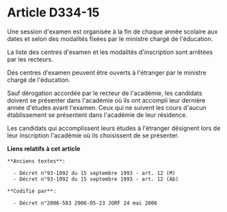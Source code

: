 # Article D334-15

Une session d'examen est organisée à la fin de chaque année scolaire aux dates et selon des modalités fixées par le ministre
chargé de l'éducation.

La liste des centres d'examen et les modalités d'inscription sont arrêtées par les recteurs.

Des centres d'examen peuvent être ouverts à l'étranger par le ministre chargé de l'éducation.

Sauf dérogation accordée par le recteur de l'académie, les candidats doivent se présenter dans l'académie où ils ont accompli
leur dernière année d'études avant l'examen. Ceux qui ne suivent les cours d'aucun établissement se présentent dans
l'académie de leur résidence.

Les candidats qui accomplissent leurs études à l'étranger désignent lors de leur inscription l'académie où ils choisissent de
se présenter.

**Liens relatifs à cet article**

	**Anciens textes**:

	  - Décret n°93-1092 du 15 septembre 1993 - art. 12 (M)
	  - Décret n°93-1092 du 15 septembre 1993 - art. 12 (Ab)

	**Codifié par**:

	  - Décret n°2006-583 2006-05-23 JORF 24 mai 2006
